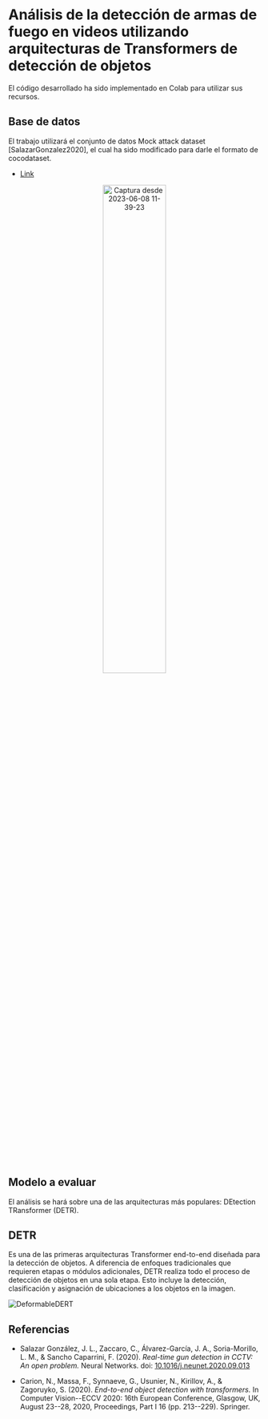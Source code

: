 # Análisis de la detección de armas de fuego en videos utilizando arquitecturas de Transformers de detección de objetos

El código desarrollado ha sido implementado en Colab para utilizar sus recursos.

## Base de datos
El trabajo utilizará el conjunto de datos Mock attack dataset [SalazarGonzalez2020], el cual ha sido modificado para darle el formato de cocodataset.
* [Link](https://drive.google.com/drive/folders/1H2DdpzPDr4Q8e0ljEt2naUcAgbhm2Tav?usp=sharing)

<div align="center">
  <img src="https://github.com/JoseArmandoChavezQuijahuaman/Proyectos/assets/100543415/3c475a2e-4228-4649-b547-a5b4bd899c15" alt="Captura desde 2023-06-08 11-39-23" style="width: 50%;">
</div>

## Modelo a evaluar
El análisis se hará sobre una de las arquitecturas más populares: DEtection TRansformer (DETR).

## DETR
Es una de las primeras arquitecturas Transformer end-to-end diseñada para la detección de objetos. A diferencia de enfoques tradicionales que requieren etapas o módulos adicionales, DETR realiza todo el proceso de detección de objetos en una sola etapa. Esto incluye la detección, clasificación y asignación de ubicaciones a los objetos en la imagen.

![DeformableDERT](https://github.com/JoseArmandoChavezQuijahuaman/Proyectos/assets/100543415/d8017cad-a9c3-4bb5-889e-10cef46e9ce2)
## Referencias

- Salazar González, J. L., Zaccaro, C., Álvarez-García, J. A., Soria-Morillo, L. M., & Sancho Caparrini, F. (2020). *Real-time gun detection in CCTV: An open problem.* Neural Networks. doi: [10.1016/j.neunet.2020.09.013](https://doi.org/10.1016/j.neunet.2020.09.013)

- Carion, N., Massa, F., Synnaeve, G., Usunier, N., Kirillov, A., & Zagoruyko, S. (2020). *End-to-end object detection with transformers.* In Computer Vision--ECCV 2020: 16th European Conference, Glasgow, UK, August 23--28, 2020, Proceedings, Part I 16 (pp. 213--229). Springer.

